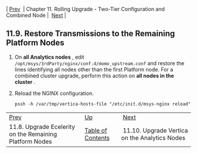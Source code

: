 | [Prev](upgrade.two_tier.preparation.upgrade_ecelerity_rolling)  | Chapter 11. Rolling Upgrade - Two-Tier Configuration and Combined Node |  [Next](upgrade.two_tier.preparation.upgrade_vertica_rolling) |

## 11.9. Restore Transmissions to the Remaining Platform Nodes

1.  On **all Analytics nodes** , edit `/opt/msys/3rdParty/nginx/conf.d/momo_upstream.conf` and restore the lines identifying all nodes other than the first Platform node. For a combined cluster upgrade, perform this action on **all nodes in the cluster** .

2.  Reload the NGINX configuration.

    `pssh -h /var/tmp/vertica-hosts-file "/etc/init.d/msys-nginx reload"`

|     |     |     |
| --- | --- | --- |
| [Prev](upgrade.two_tier.preparation.upgrade_ecelerity_rolling)  | [Up](upgrade.two_tier_configuration_rolling) |  [Next](upgrade.two_tier.preparation.upgrade_vertica_rolling) |
| 11.8. Upgrade Ecelerity on the Remaining Platform Nodes  | [Table of Contents](index) |  11.10. Upgrade Vertica on the Analytics Nodes |

